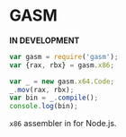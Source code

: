 # GASM

**IN DEVELOPMENT**

```js
var gasm = require('gasm');
var {rax, rbx} = gasm.x86;

var _ = new gasm.x64.Code;
_.mov(rax, rbx);
var bin = _.compile();
console.log(bin);
```

`x86` assembler in for Node.js.

